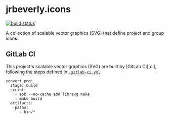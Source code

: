 # jrbeverly.icons
[![build status](/../badges/master/build.svg)](/../commits/master)

A collection of scalable vector graphics (SVG) that define project and group icons.  

## GitLab CI

This project's scalable vector graphics (SVG) are built by [GitLab CI][ci], following the steps defined in [`.gitlab-ci.yml`](.gitlab-ci.yml):

```
convert_png:
  stage: build
  script:
    - apk --no-cache add librsvg make
    - make build
  artifacts:
    paths:
      - bin/*
```
